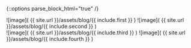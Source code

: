 {::options parse_block_html="true" /}
<div class="row image-row image-row-xs">
<div class="col-md-6 image-col">
![image]( {{ site.url }}/assets/blog/{{ include.first }} )
![image]( {{ site.url }}/assets/blog/{{ include.second }} )
</div>
<div class="col-md-6 image-col second">
![image]( {{ site.url }}/assets/blog/{{ include.third }} )
![image]( {{ site.url }}/assets/blog/{{ include.fourth }} )
</div>
</div>